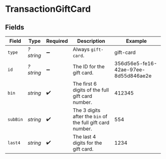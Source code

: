 # TransactionGiftCard


## Fields

| Field                                                      | Type                                                       | Required                                                   | Description                                                | Example                                                    |
| ---------------------------------------------------------- | ---------------------------------------------------------- | ---------------------------------------------------------- | ---------------------------------------------------------- | ---------------------------------------------------------- |
| `type`                                                     | *?string*                                                  | :heavy_minus_sign:                                         | Always `gift-card`.                                        | gift-card                                                  |
| `id`                                                       | *?string*                                                  | :heavy_minus_sign:                                         | The ID for the gift card.                                  | 356d56e5-fe16-42ae-97ee-8d55d846ae2e                       |
| `bin`                                                      | *string*                                                   | :heavy_check_mark:                                         | The first 6 digits of the full gift card number.           | 412345                                                     |
| `subBin`                                                   | *string*                                                   | :heavy_check_mark:                                         | The 3 digits after the `bin` of the full gift card number. | 554                                                        |
| `last4`                                                    | *string*                                                   | :heavy_check_mark:                                         | The last 4 digits for the gift card.                       | 1234                                                       |